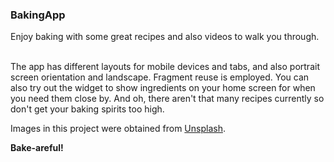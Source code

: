 ### BakingApp

Enjoy baking with some great recipes and also videos to walk you through.<br><br>

The app has different layouts for mobile devices and tabs, and also portrait screen orientation and landscape. Fragment reuse is employed. You can also try out the widget to show ingredients on your home screen for when you need them close by. And oh, there aren't that many recipes currently so don't get your baking spirits too high.<br>

Images in this project were obtained from <a href='https://unsplash.com/'>Unsplash</a>.<br>

<b>Bake-areful!</b>
